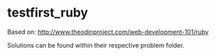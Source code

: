 testfirst_ruby
==============

Based on: http://www.theodinproject.com/web-development-101/ruby

Solutions can be found within their respective problem folder.
